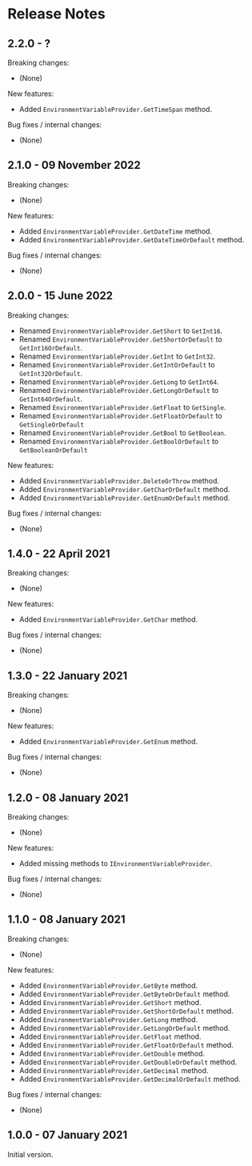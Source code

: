 # Release Notes

## 2.2.0 - ?

Breaking changes:
- (None)

New features:
- Added `EnvironmentVariableProvider.GetTimeSpan` method.

Bug fixes / internal changes:
- (None)

## 2.1.0 - 09 November 2022

Breaking changes:
- (None)

New features:
- Added `EnvironmentVariableProvider.GetDateTime` method.
- Added `EnvironmentVariableProvider.GetDateTimeOrDefault` method.

Bug fixes / internal changes:
- (None)

## 2.0.0 - 15 June 2022

Breaking changes:
- Renamed `EnvironmentVariableProvider.GetShort` to `GetInt16`.
- Renamed `EnvironmentVariableProvider.GetShortOrDefault` to `GetInt16OrDefault`.
- Renamed `EnvironmentVariableProvider.GetInt` to `GetInt32`.
- Renamed `EnvironmentVariableProvider.GetIntOrDefault` to `GetInt32OrDefault`.
- Renamed `EnvironmentVariableProvider.GetLong` to `GetInt64`.
- Renamed `EnvironmentVariableProvider.GetLongOrDefault` to `GetInt64OrDefault`.
- Renamed `EnvironmentVariableProvider.GetFloat` to `GetSingle`.
- Renamed `EnvironmentVariableProvider.GetFloatOrDefault` to `GetSingleOrDefault`
- Renamed `EnvironmentVariableProvider.GetBool` to `GetBoolean`.
- Renamed `EnvironmentVariableProvider.GetBoolOrDefault` to `GetBooleanOrDefault`

New features:
- Added `EnvironmentVariableProvider.DeleteOrThrow` method.
- Added `EnvironmentVariableProvider.GetCharOrDefault` method.
- Added `EnvironmentVariableProvider.GetEnumOrDefault` method.

Bug fixes / internal changes:
- (None)

## 1.4.0 - 22 April 2021

Breaking changes:
- (None)

New features:
- Added `EnvironmentVariableProvider.GetChar` method.

Bug fixes / internal changes:
- (None)

## 1.3.0 - 22 January 2021

Breaking changes:
- (None)

New features:
- Added `EnvironmentVariableProvider.GetEnum` method.

Bug fixes / internal changes:
- (None)

## 1.2.0 - 08 January 2021

Breaking changes:
- (None)

New features:
- Added missing methods to `IEnvironmentVariableProvider`.

Bug fixes / internal changes:
- (None)

## 1.1.0 - 08 January 2021

Breaking changes:
- (None)

New features:
- Added `EnvironmentVariableProvider.GetByte` method.
- Added `EnvironmentVariableProvider.GetByteOrDefault` method.
- Added `EnvironmentVariableProvider.GetShort` method.
- Added `EnvironmentVariableProvider.GetShortOrDefault` method.
- Added `EnvironmentVariableProvider.GetLong` method.
- Added `EnvironmentVariableProvider.GetLongOrDefault` method.
- Added `EnvironmentVariableProvider.GetFloat` method.
- Added `EnvironmentVariableProvider.GetFloatOrDefault` method.
- Added `EnvironmentVariableProvider.GetDouble` method.
- Added `EnvironmentVariableProvider.GetDoubleOrDefault` method.
- Added `EnvironmentVariableProvider.GetDecimal` method.
- Added `EnvironmentVariableProvider.GetDecimalOrDefault` method.

Bug fixes / internal changes:
- (None)

## 1.0.0 - 07 January 2021

Initial version.
